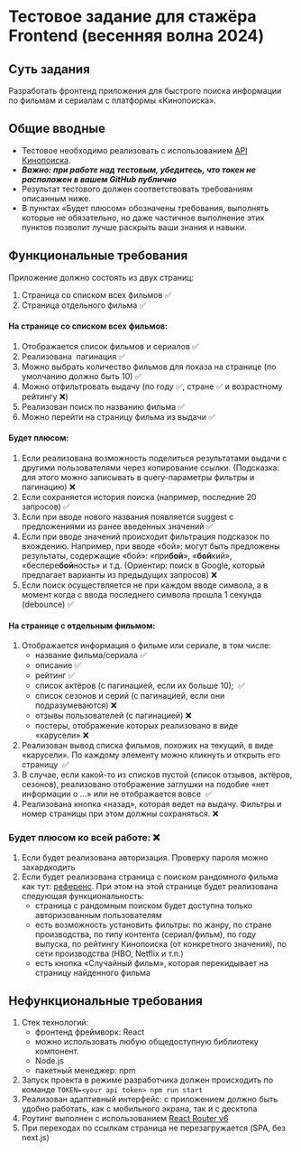 # Тестовое задание для стажёра Frontend (весенняя волна 2024)
## Суть задания
Разработать фронтенд приложения для быстрого поиска информации по фильмам и сериалам с платформы «Кинопоиска».
## Общие вводные
- Тестовое необходимо реализовать с использованием [API Кинопоиска](https://api.kinopoisk.dev/documentation). 
- ***Важно: при работе над тестовым, убедитесь, что токен не расположен в вашем GitHub публично***
- Результат тестового должен соответствовать требованиям описанным ниже. 
- В пунктах «Будет плюсом» обозначены требования, выполнять которые не обязательно, но даже частичное выполнение этих пунктов позволит лучше раскрыть ваши знания и навыки.
## Функциональные требования


Приложение должно состоять из двух страниц:
1. Страница со списком всех фильмов ✅
2. Страница отдельного фильма ✅
#### На странице со списком всех фильмов:
1. Отображается список фильмов и сериалов  ✅
2. Реализована  пагинация ✅
3. Можно выбрать количество фильмов для показа на странице (по умолчанию должно быть 10) ✅
4. Можно отфильтровать выдачу (по году ✅, стране ✅ и возрастному рейтингу ❌)
5. Реализован поиск по названию фильма ✅
6. Можно перейти на страницу фильма из выдачи ✅
#### Будет плюсом:
1. Если реализована возможность поделиться результатами выдачи с другими пользователями через копирование ссылки. (Подсказка: для этого можно записывать в query-параметры фильтры и пагинацию) ❌
2. Если сохраняется история поиска (например, последние 20 запросов) ✅
3. Если при вводе нового названия появляется suggest с предложениями из ранее введенных значений ✅
4. Если при вводе значений происходит фильтрация подсказок по вхождению.  Например, при вводе «бой»: могут быть предложены результаты, содержащие «бой»: «при**бой**», «**бой**кий», «беспере**бой**ность» и т.д. (Ориентир: поиск в Google, который предлагает варианты из предыдущих запросов) ❌
5. Если поиск осуществляется не при каждом вводе символа, а в момент когда с ввода последнего символа прошла 1 секунда (debounce) ✅
#### На странице с отдельным фильмом:
1. Отображается информация о фильме или сериале, в том числе:
	- название фильма/сериала ✅
	- описание ✅
	- рейтинг ✅
	- список актёров (с пагинацией, если их больше 10);  ✅
	- список сезонов и серий (с пагинацией, если они подразумеваются) ❌
	- отзывы пользователей (с пагинацией) ❌
	- постеры, отображение которых реализовано в виде «карусели» ❌
2. Реализован вывод списка фильмов, похожих на текущий, в виде «карусели». По каждому элементу можно кликнуть и открыть его страницу  ✅
3. В случае, если какой-то из списков пустой (список отзывов, актёров, сезонов), реализовано отображение заглушки на подобие «нет информации о ...» или не отображается вовсе  ✅
4. Реализована кнопка «назад», которая ведет на выдачу. Фильтры и номер страницы при этом должны сохраняться. ❌
### Будет плюсом ко всей работе: ❌
1. Если будет реализована авторизация. Проверку пароля можно захардкодить
2. Если будет реализована страница c поиском рандомного фильма как тут: [референс](https://www.kinopoisk.ru/chance/). При этом на этой странице будет реализована следующая функциональность: 
	- страница с рандомным поиском будет доступна только авторизованным пользователям
	- есть возможность установить фильтры: по жанру, по стране производства, по типу контента (сериал/фильм), по году выпуска, по рейтингу Кинопоиска (от конкретного значения), по сети производства (HBO, Netflix и т.п.)
	- есть кнопка «Случайный фильм», которая перекидывает на страницу найденного фильма

## Нефункциональные требования
1. Стек технологий:
	- фронтенд фреймворк: React
	- можно использовать любую общедоступную библиотеку компонент. 
	- Node.js
	- пакетный менеджер: npm
1. Запуск проекта в режиме разработчика должен происходить по команде `TOKEN=<your api token> npm run start`
2. Реализован адаптивный интерфейс: с приложением должно быть удобно работать, как с мобильного экрана, так и с десктопа
3. Роутинг выполнен с использованием [React Router v6](https://reactrouter.com/en/main)
4. При переходах по ссылкам страница не перезагружается (SPA, без next.js)
